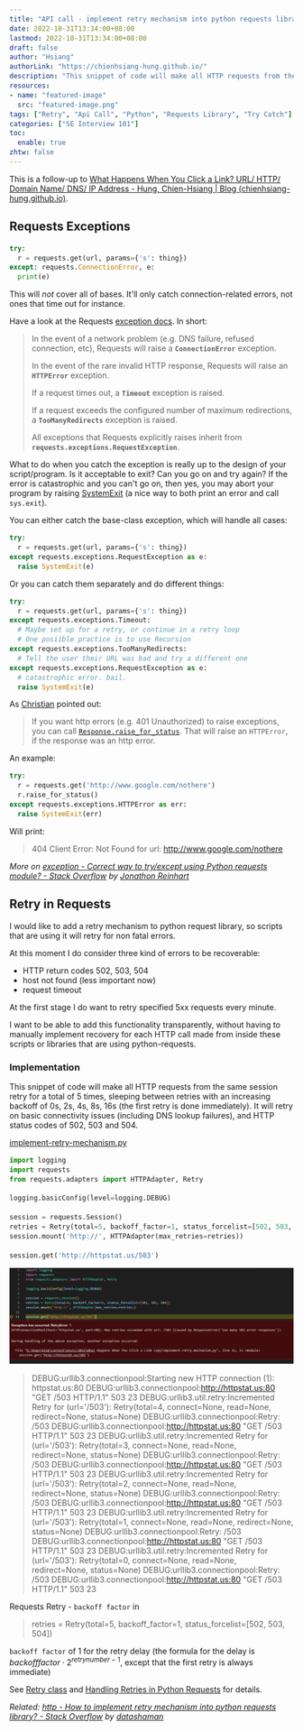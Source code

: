 ```yaml
---
title: "API call - implement retry mechanism into python requests library / try-except using Python requests module"
date: 2022-10-31T13:34:00+08:00
lastmod: 2022-10-31T13:34:00+08:00
draft: false
author: "Hsiang"
authorLink: "https://chienhsiang-hung.github.io/"
description: "This snippet of code will make all HTTP requests from the same session retry for a total of 5 times, sleeping between retries with an increasing backoff of 0s, 2s, 4s, 8s, 16s (the first retry is done immediately). It will retry on basic connectivity issues (including DNS lookup failures), and HTTP status codes of 502, 503 and 504."
resources:
- name: "featured-image"
  src: "featured-image.png"
tags: ["Retry", "Api Call", "Python", "Requests Library", "Try Catch"]
categories: ["SE Interview 101"]
toc:
  enable: true
zhtw: false
---
```

This is a follow-up to [What Happens When You Click a Link? URL/ HTTP/ Domain Name/ DNS/ IP Address - Hung, Chien-Hsiang | Blog (chienhsiang-hung.github.io)](https://chienhsiang-hung.github.io/blog/posts/2022/what-happens-when-you-click-a-link/).
## Requests Exceptions
```python
try:
  r = requests.get(url, params={'s': thing})
except: requests.ConnectionError, e:
  print(e)
```
This will  _not_  cover all of bases. It'll only catch connection-related errors, not ones that time out for instance.

Have a look at the Requests  [exception docs](https://requests.readthedocs.io/en/latest/user/quickstart/#errors-and-exceptions). In short:

> In the event of a network problem (e.g. DNS failure, refused connection, etc), Requests will raise a  **`ConnectionError`**  exception.
> 
> In the event of the rare invalid HTTP response, Requests will raise an  **`HTTPError`**  exception.
> 
> If a request times out, a  **`Timeout`**  exception is raised.
> 
> If a request exceeds the configured number of maximum redirections, a  **`TooManyRedirects`**  exception is raised.
> 
> All exceptions that Requests explicitly raises inherit from  **`requests.exceptions.RequestException`**.

What to do when you catch the exception is really up to the design of your script/program. Is it acceptable to exit? Can you go on and try again? If the error is catastrophic and you can't go on, then yes, you may abort your program by raising  [SystemExit](https://docs.python.org/3/library/exceptions.html#SystemExit)  (a nice way to both print an error and call  `sys.exit`).

You can either catch the base-class exception, which will handle all cases:
```python
try:
  r = requests.get(url, params={'s': thing})
except requests.exceptions.RequestException as e:
  raise SystemExit(e)
```
Or you can catch them separately and do different things:
```python
try:
  r = requests.get(url, params={'s': thing})
except requests.exceptions.Timeout:
  # Maybe set up for a retry, or continue in a retry loop
  # One posiible practice is to use Recursion
except requests.exceptions.TooManyRedirects:
  # Tell the user their URL was bad and try a different one
except requests.exceptions.RequestException as e:
  # catastrophic error. bail.
  raise SystemExit(e)
```
As [Christian](https://stackoverflow.com/users/456550/christian-long) pointed out:
> If you want http errors (e.g. 401 Unauthorized) to raise exceptions, you can call  [`Response.raise_for_status`](https://requests.readthedocs.io/en/latest/api/#requests.Response.raise_for_status). That will raise an  `HTTPError`, if the response was an http error.

An example:
```python
try:
  r = requests.get('http://www.google.com/nothere')
  r.raise_for_status()
except requests.exceptions.HTTPError as err:
  raise SystemExit(err)
```
Will print:
> 404 Client Error: Not Found for url: http://www.google.com/nothere

*More on [exception - Correct way to try/except using Python requests module? - Stack Overflow](https://stackoverflow.com/questions/16511337/correct-way-to-try-except-using-python-requests-module) by 
[Jonathon Reinhart](https://stackoverflow.com/users/119527/jonathon-reinhart)*
## Retry in Requests
I would like to add a retry mechanism to python request library, so scripts that are using it will retry for non fatal errors.

At this moment I do consider three kind of errors to be recoverable:

-   HTTP return codes 502, 503, 504
-   host not found (less important now)
-   request timeout

At the first stage I do want to retry specified 5xx requests every minute.

I want to be able to add this functionality transparently, without having to manually implement recovery for each HTTP call made from inside these scripts or libraries that are using python-requests.
### Implementation
This snippet of code will make all HTTP requests from the same session retry for a total of 5 times, sleeping between retries with an increasing backoff of 0s, 2s, 4s, 8s, 16s (the first retry is done immediately). It will retry on basic connectivity issues (including DNS lookup failures), and HTTP status codes of 502, 503 and 504.

[implement-retry-mechanism.py](implement-retry-mechanism.py)
```python
import logging
import requests
from requests.adapters import HTTPAdapter, Retry

logging.basicConfig(level=logging.DEBUG)

session = requests.Session()
retries = Retry(total=5, backoff_factor=1, status_forcelist=[502, 503, 504])
session.mount('http://', HTTPAdapter(max_retries=retries))

session.get('http://httpstat.us/503')
```
!["Exception has occurred: RetryError"](featured-image.png "Exception has occurred: RetryError")
> DEBUG:urllib3.connectionpool:Starting new HTTP connection (1): httpstat.us:80
DEBUG:urllib3.connectionpool:http://httpstat.us:80 "GET /503 HTTP/1.1" 503 23
DEBUG:urllib3.util.retry:Incremented Retry for (url='/503'): Retry(total=4, connect=None, read=None, redirect=None, status=None)
DEBUG:urllib3.connectionpool:Retry: /503
DEBUG:urllib3.connectionpool:http://httpstat.us:80 "GET /503 HTTP/1.1" 503 23
DEBUG:urllib3.util.retry:Incremented Retry for (url='/503'): Retry(total=3, connect=None, read=None, redirect=None, status=None)
DEBUG:urllib3.connectionpool:Retry: /503
DEBUG:urllib3.connectionpool:http://httpstat.us:80 "GET /503 HTTP/1.1" 503 23
DEBUG:urllib3.util.retry:Incremented Retry for (url='/503'): Retry(total=2, connect=None, read=None, redirect=None, status=None)
DEBUG:urllib3.connectionpool:Retry: /503
DEBUG:urllib3.connectionpool:http://httpstat.us:80 "GET /503 HTTP/1.1" 503 23
DEBUG:urllib3.util.retry:Incremented Retry for (url='/503'): Retry(total=1, connect=None, read=None, redirect=None, status=None)
DEBUG:urllib3.connectionpool:Retry: /503
DEBUG:urllib3.connectionpool:http://httpstat.us:80 "GET /503 HTTP/1.1" 503 23
DEBUG:urllib3.util.retry:Incremented Retry for (url='/503'): Retry(total=0, connect=None, read=None, redirect=None, status=None)
DEBUG:urllib3.connectionpool:Retry: /503
DEBUG:urllib3.connectionpool:http://httpstat.us:80 "GET /503 HTTP/1.1" 503 23

Requests Retry - `backoff factor` in
> retries = Retry(total=5, backoff_factor=1, status_forcelist=[502, 503, 504])

`backoff factor` of 1 for the retry delay (the formula for the delay is $backofffactor\cdot2^{retrynumber-1}$, except that the first retry is always immediate)

See [Retry class](https://urllib3.readthedocs.io/en/latest/reference/urllib3.util.html#urllib3.util.Retry) and [Handling Retries in Python Requests](https://majornetwork.net/2022/04/handling-retries-in-python-requests/) for details.

*Related: [http - How to implement retry mechanism into python requests library? - Stack Overflow](https://stackoverflow.com/questions/23267409/how-to-implement-retry-mechanism-into-python-requests-library) by [datashaman](https://stackoverflow.com/users/401467/datashaman)*